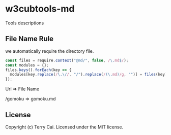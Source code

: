 # w3cubtools-md
Tools descriptions



## File Name Rule
we automatically require the directory file.

```javascript
const files = require.context("@md/", false, /\.md$/);
const modules = {};
files.keys().forEach(key => {
  modules[key.replace(/\.\//, "/").replace(/(\.md)/g, "")] = files(key).default;
});
```


  Url     =>  File Name  

  /gomoku =>  gomoku.md






## License

Copyright (c) Terry Cai. Licensed under the MIT license.



